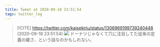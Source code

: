 ```yaml
---
title: Tweet at 2020-09-18 23:51:54
tags: twitter_log
---
```


> [!CITE] https://twitter.com/kaisekiriu/status/1306969199739240448 (2020-09-18 23:51:54)
> ![](https://twitter.com/kaisekiriu/status/1306969199739240448)
> ドーナツじゃなくて穴に注目してた従来の定義の緩さ、という話なのかもしれない。
